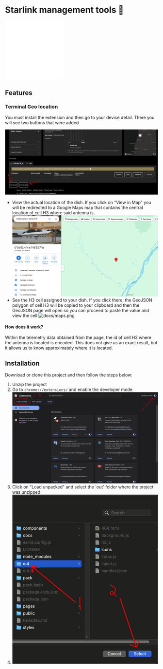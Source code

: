 # Starlink management tools  🚀  

![docs/maps.png](public/icons/icon192.png)

## Features

### Terminal Geo location

You must install the extension and then go to your device detail. There you will see two buttons that were added

![docs/geo_button.png](docs/geo_buttons.png)

- View the actual location of the dish. If you click on "View in Map" you will be redirected to a Google Maps map that contains the central location of cell H3 where said antenna is.
![docs/maps.png](docs/maps.png)
- See the H3 cell assigned to your dish. If you click there, the GeoJSON polygon of cell H3 will be copied to your clipboard and then the GeoJSON page will open so you can proceed to paste the value and view the cell
![docs/maps.png](docs/geojson.png)

#### How does it work?

Within the telemetry data obtained from the page, the id of cell H3 where the antenna is located is encoded. This does not give us an exact result, but it allows us to know approximately where it is located.

## Installation

Download or clone this project and then follow the steps below:

1. Unzip the project
2. Go to `chrome://extensions/` and enable the developer mode.
![docs/install-step2.png](docs/install-step2.png)
3. Click on "Load unpacked" and select the 'out' folder where the project was unzipped
4. ![docs/install-step3.png](docs/install-step3.png)


